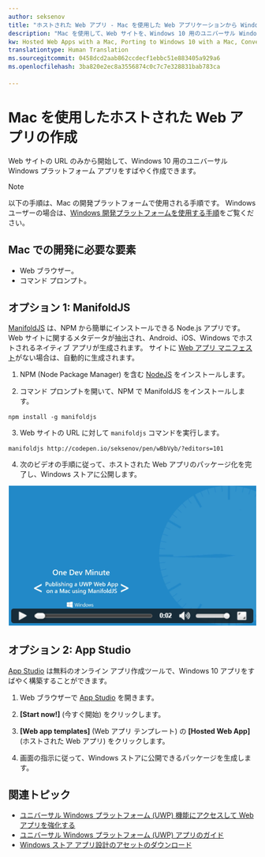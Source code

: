 ```yaml
---
author: seksenov
title: "ホストされた Web アプリ - Mac を使用した Web アプリケーションから Windows アプリへの変換"
description: "Mac を使用して、Web サイトを、Windows 10 用のユニバーサル Windows プラットフォーム (UWP) アプリに変換します。"
kw: Hosted Web Apps with a Mac, Porting to Windows 10 with a Mac, Convert website to Windows with Mac, Packaging web application with ManfoldJS for Windows Store, Add website to Windows Store with App Studio
translationtype: Human Translation
ms.sourcegitcommit: 0458dcd2aab862ccdecf1ebbc51e883405a929a6
ms.openlocfilehash: 3ba820e2ec8a3556874c0c7c7e328831bab783ca

---
```


# Mac を使用したホストされた Web アプリの作成

Web サイトの URL のみから開始して、Windows 10 用のユニバーサル Windows プラットフォーム アプリをすばやく作成できます。 

> [!NOTE]
> 以下の手順は、Mac の開発プラットフォームで使用される手順です。 Windows ユーザーの場合は、[Windows 開発プラットフォームを使用する手順](/hwa-create-windows.md)をご覧ください。

## Mac での開発に必要な要素

- Web ブラウザー。
- コマンド プロンプト。

## オプション 1: ManifoldJS

[ManifoldJS](http://manifoldjs.com/) は、NPM から簡単にインストールできる Node.js アプリです。 Web サイトに関するメタデータが抽出され、Android、iOS、Windows でホストされるネイティブ アプリが生成されます。 サイトに [Web アプリ マニフェスト](https://www.w3.org/TR/appmanifest/)がない場合は、自動的に生成されます。

1. NPM (Node Package Manager) を含む [NodeJS](https://nodejs.org/) をインストールします。 <br>

2. コマンド プロンプトを開いて、NPM で ManifoldJS をインストールします。
```
npm install -g manifoldjs
```

3. Web サイトの URL に対して `manifoldjs` コマンドを実行します。
```
manifoldjs http://codepen.io/seksenov/pen/wBbVyb/?editors=101
```

4. 次のビデオの手順に従って、ホストされた Web アプリのパッケージ化を完了し、Windows ストアに公開します。

[![ManifoldJS を使用して Mac で UWP Web アプリを公開する](images/hwa-to-uwp/mac_manifoldjs_video.png)](https://sec.ch9.ms/ch9/0a67/9b06e5c7-d7aa-478d-b30d-f99e145a0a67/ManifoldJS_high.mp4 "ManifoldJS を使用して Mac で UWP Web アプリを公開する")

## オプション 2: App Studio

[App Studio](http://appstudio.windows.com/) は無料のオンライン アプリ作成ツールで、Windows 10 アプリをすばやく構築することができます。

1. Web ブラウザーで [App Studio](http://appstudio.windows.com/) を開きます。

2. **[Start now!]** (今すぐ開始) をクリックします。

3. **[Web app templates]** (Web アプリ テンプレート) の **[Hosted Web App]** (ホストされた Web アプリ) をクリックします。

4. 画面の指示に従って、Windows ストアに公開できるパッケージを生成します。

## 関連トピック

- [ユニバーサル Windows プラットフォーム (UWP) 機能にアクセスして Web アプリを強化する](/hwa-access-features.md)
- [ユニバーサル Windows プラットフォーム (UWP) アプリのガイド](http://go.microsoft.com/fwlink/p/?LinkID=397871)
- [Windows ストア アプリ設計のアセットのダウンロード](https://msdn.microsoft.com/library/windows/apps/xaml/bg125377.aspx)



<!--HONumber=Aug16_HO3-->


